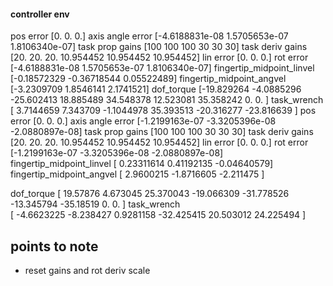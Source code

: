 


#### controller env 

pos error 
 [0. 0. 0.]
axis angle error 
 [-4.6188831e-08  1.5705653e-07  1.8106340e-07]
task prop gains 
 [100 100 100  30  30  30]
task deriv gains 
 [20.       20.       20.       10.954452 10.954452 10.954452]
lin error 
 [0. 0. 0.]
rot error 
 [-4.6188831e-08  1.5705653e-07  1.8106340e-07]
fingertip_midpoint_linvel 
 [-0.18572329 -0.36718544  0.05522489]
fingertip_midpoint_angvel 
 [-3.2309709  1.8546141  2.1741521]
dof_torque 
 [-19.829264   -4.0885296 -25.602413   18.885489   34.548378   12.523081
  35.358242    0.          0.       ]
task_wrench  
 [  3.7144659   7.343709   -1.1044978  35.393513  -20.316277  -23.816639 ]
pos error 
 [0. 0. 0.]
axis angle error 
 [-1.2199163e-07 -3.3205396e-08 -2.0880897e-08]
task prop gains 
 [100 100 100  30  30  30]
task deriv gains 
 [20.       20.       20.       10.954452 10.954452 10.954452]
lin error 
 [0. 0. 0.]
rot error 
 [-1.2199163e-07 -3.3205396e-08 -2.0880897e-08]
fingertip_midpoint_linvel 
 [ 0.23311614  0.41192135 -0.04640579]
fingertip_midpoint_angvel 
 [ 2.9600215 -1.8716605 -2.211475 ]


dof_torque 
 [ 19.57876    4.673045  25.370043 -19.066309 -31.778526 -13.345794
 -35.18519    0.         0.      ]
task_wrench  
 [ -4.6623225  -8.238427    0.9281158 -32.425415   20.503012   24.225494 ]





## points to note 
- reset gains and rot deriv scale 